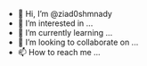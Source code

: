 - 👋 Hi, I’m @ziad0shmnady
- 👀 I’m interested in ...
- 🌱 I’m currently learning ...
- 💞️ I’m looking to collaborate on ...
- 📫 How to reach me ...

<!---
ziad0shmnady/ziad0shmnady is a ✨ special ✨ repository because its `README.md` (this file) appears on your GitHub profile.
You can click the Preview link to take a look at your changes.
--->
